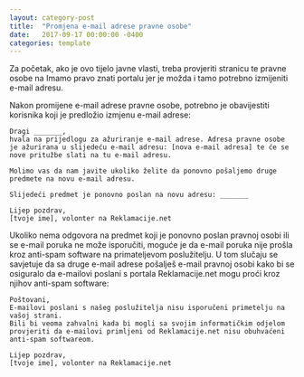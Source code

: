 ```yaml
---
layout: category-post
title:  "Promjena e-mail adrese pravne osobe"
date:   2017-09-17 00:00:00 -0400
categories: template
---
```


Za početak, ako je ovo tijelo javne vlasti, treba provjeriti stranicu te pravne osobe na Imamo pravo znati portalu jer je možda i tamo potrebno izmijeniti e-mail adresu.

Nakon promijene e-mail adrese pravne osobe, potrebno je obavijestiti korisnika koji je predložio izmjenu e-mail adrese:

```
Dragi _______,
hvala na prijedlogu za ažuriranje e-mail adrese. Adresa pravne osobe je ažurirana u slijedeću e-mail adresu: [nova e-mail adresa] te će se nove pritužbe slati na tu e-mail adresu.

Molimo vas da nam javite ukoliko želite da ponovno pošaljemo druge predmete na novu e-mail adresu.

Slijedeći predmet je ponovno poslan na novu adresu: _______

Lijep pozdrav,
[tvoje ime], volonter na Reklamacije.net
```

Ukoliko nema odgovora na predmet koji je ponovno poslan pravnoj osobi ili se e-mail poruka ne može isporučiti, moguće je da e-mail poruka nije prošla kroz anti-spam software na primateljevom poslužitelju. U tom slučaju se savjetuje da sa druge e-mail adrese pošalješ e-mail pravnoj osobi kako bi se osiguralo da e-mailovi poslani s portala Reklamacije.net mogu proći kroz njihov anti-spam software:

```
Poštovani,
E-mailovi poslani s našeg poslužitelja nisu isporučeni primetelju na vašoj strani.
Bili bi veoma zahvalni kada bi mogli sa svojim informatičkim odjelom provjeriti da e-mailovi primljeni od Reklamacije.net nisu obuhvaćeni anti-spam softwareom.

Lijep pozdrav,
[tvoje ime], volonter na Reklamacije.net
```
